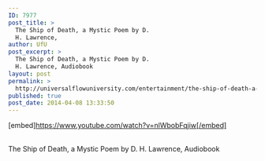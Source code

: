 ```yaml
---
ID: 7977
post_title: >
  The Ship of Death, a Mystic Poem by D.
  H. Lawrence,
author: UfU
post_excerpt: >
  The Ship of Death, a Mystic Poem by D.
  H. Lawrence, Audiobook
layout: post
permalink: >
  http://universalflowuniversity.com/entertainment/the-ship-of-death-a-mystic-poem-by-d-h-lawrence/
published: true
post_date: 2014-04-08 13:33:50
---
```

[embed]https://www.youtube.com/watch?v=nlWbobFqjiw[/embed]</br></br>
<p>The Ship of Death, a Mystic Poem by D. H. Lawrence, Audiobook</p>